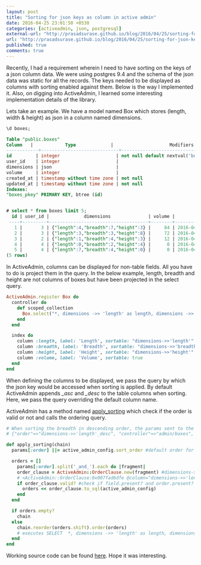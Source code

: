 ```yaml
---
layout: post
title: "Sorting for json keys as column in active admin"
date: 2016-04-25 23:01:50 +0530
categories: [activeadmin, json, postgresql]
external-url: "http://prasadsurase.github.io/blog/2016/04/25/sorting-for-json-keys-as-columns/"
url: "http://prasadsurase.github.io/blog/2016/04/25/sorting-for-json-keys-as-columns/"
published: true
comments: true
---
```


Recently, I had a requirement wherein I need to have sorting on the keys of a json column data. We were using postgres 9.4 and the 
schema of the json data was static for all the records. The keys needed to be displayed as columns with sorting enabled against them. 
Below is the way I implemented it. Also, on digging into ActiveAdmin, I learned some interesting implementation details of the library.

Lets take an example. We have a model named Box which stores (length, width & height) as json in a column named dimensions.

```sql
\d boxes;

Table "public.boxes"
Column   |            Type             |                     Modifiers                      
------------+-----------------------------+----------------------------------------------------
id         | integer                     | not null default nextval('boxes_id_seq'::regclass)
user_id    | integer                     | 
dimensions | json                        | 
volume     | integer                     | 
created_at | timestamp without time zone | not null
updated_at | timestamp without time zone | not null
Indexes:
"boxes_pkey" PRIMARY KEY, btree (id)


# select * from boxes limit 5;
  id | user_id |             dimensions              | volume |         created_at         |         updated_at         
 ----+---------+-------------------------------------+--------+----------------------------+----------------------------
   1 |       3 | {"length":4,"breadth":7,"height":3} |     84 | 2016-04-19 18:24:54.281761 | 2016-04-19 18:30:21.885756
   2 |       3 | {"length":3,"breadth":3,"height":8} |     72 | 2016-04-19 18:24:54.28487  | 2016-04-19 18:30:21.904715
   3 |       2 | {"length":1,"breadth":4,"height":3} |     12 | 2016-04-19 18:24:54.287235 | 2016-04-19 18:30:21.911726
   4 |       4 | {"length":0,"breadth":2,"height":4} |      0 | 2016-04-19 18:24:54.289777 | 2016-04-19 18:30:21.917753
   5 |       4 | {"length":7,"breadth":4,"height":0} |      0 | 2016-04-19 18:24:54.292116 | 2016-04-19 18:30:21.924538
(5 rows)
```

In ActiveAdmin, columns can be displayed for non-table fields. All you have to do is project them in the query. In the below example, 
length, breadth and height are not columns of boxes but have been projected in the select query. 


```ruby
ActiveAdmin.register Box do
  controller do
    def scoped_collection
      Box.select("*, dimensions ->> 'length' as length, dimensions ->> 'breadth' as breadth, dimensions ->> 'height' as height")
    end
  end

  index do
    column :length, label: 'Length', sortable: "dimensions->>'length'"
    column :breadth, label: 'Breadth', sortable: "dimensions->>'breadth'"
    column :height, label: 'Height', sortable: "dimensions->>'height'"
    column :volume, label: 'Volume', sortable: true
  end
end
```

When defining the columns to be displayed, we pass the query by which the json key would be accessed when sorting is applied. 
By default ActiveAdmin appends *_asc* and *_desc* to the table columns when sorting. Here, we pass the query overriding the default column name. 

ActiveAdmin has a method named [apply_sorting](https://github.com/activeadmin/activeadmin/blob/1c85c5654a2ce1d43d4c64d98b928ff133d46406/lib/active_admin/resource_controller/data_access.rb#L210) 
which check if the order is valid or not and calls the ordering query.

```ruby
# When sorting the breadth in descending order, the params sent to the controller are as below.
# {"order"=>"dimensions->>'length'_desc", "controller"=>"admin/boxes", "action"=>"index"}

def apply_sorting(chain)
  params[:order] ||= active_admin_config.sort_order #default order for sorting which is 'id_desc'

  orders = []
    params[:order].split('_and_').each do |fragment|
    order_clause = ActiveAdmin::OrderClause.new(fragment) #dimensions->>'breadth'_desc
    # <ActiveAdmin::OrderClause:0x007fad6dfe @column="dimensions->>'length'", @field="dimensions->>'length'", @op=nil, @order="desc">
    if order_clause.valid? #check if field.present? and order.present?
      orders << order_clause.to_sql(active_admin_config)
    end
  end

  if orders.empty?
    chain
  else
    chain.reorder(orders.shift).order(orders) 
    # executes SELECT  *, dimensions ->> 'length' as length, dimensions ->> 'breadth' as breadth, dimensions ->> 'height' as height FROM "boxes"  ORDER BY "boxes".dimensions->>'length' desc;
  end
end
```

Working source code can be found [here](https://github.com/prasadsurase/active_admin_with_json_field). Hope it was interesting.
